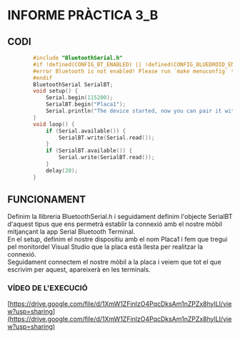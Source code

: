 # **INFORME PRÀCTICA 3_B** #
## **CODI** ##
```c++
        #include "BluetoothSerial.h"  
        #if !defined(CONFIG_BT_ENABLED) || !defined(CONFIG_BLUEDROID_ENABLED)  
        #error Bluetooth is not enabled! Please run `make menuconfig` to and enable it  
        #endif  
        BluetoothSerial SerialBT;  
        void setup() {
            Serial.begin(115200);  
            SerialBT.begin("Placa1");   
            Serial.println("The device started, now you can pair it with bluetooth!");  
        }  
        void loop() {
            if (Serial.available()) { 
                SerialBT.write(Serial.read());
            }  
            if (SerialBT.available()) {
                Serial.write(SerialBT.read());
            }
            delay(20);  
        }
```

## **FUNCIONAMENT** ##
Definim la llibreria BluetoothSerial.h i seguidament definim l'objecte SerialBT d'aquest tipus que ens permetrà establir la connexió amb el nostre mòbil mitjançant la app Serial Bluetooth Terminal.  
En el setup, definim el nostre dispositiu amb el nom Placa1 i fem que tregui pel monitordel Visual Studio que la placa està llesta per realitzar la connexió.  
Seguidament connectem el nostre mòbil a la placa i veiem que tot el que escrivim per aquest, apareixerà en les terminals.

### **VÍDEO DE L'EXECUCIÓ** ###
[https://drive.google.com/file/d/1XmW1ZFinlzO4PqcDksAm1nZPZx8hylLI/view?usp=sharing](https://drive.google.com/file/d/1XmW1ZFinlzO4PqcDksAm1nZPZx8hylLI/view?usp=sharing)
